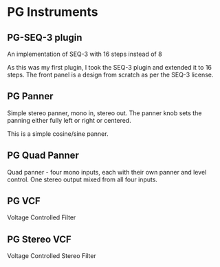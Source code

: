 
# PG Instruments

## PG-SEQ-3 plugin

An implementation of SEQ-3 with 16 steps instead of 8

As this was my first plugin, I took the SEQ-3 plugin and extended it to 16 steps. The front panel is a design from scratch
as per the SEQ-3 license.

## PG Panner

Simple stereo panner, mono in, stereo out. The panner knob sets the panning either fully left or right or centered.

This is a simple cosine/sine panner.

## PG Quad Panner

Quad panner - four mono inputs, each with their own panner and level control. One stereo output mixed from all four inputs.

## PG VCF

Voltage Controlled Filter

## PG Stereo VCF

Voltage Controlled Stereo Filter
